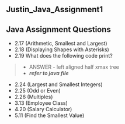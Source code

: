 ## Justin_Java_Assignment1

## Java Assignment Questions
-  2.17 (Arithmetic, Smallest and Largest)
-  2.18 (Displaying Shapes with Asterisks)
-  2.19  What does the following code print?
  > -  ANSWER - left aligned half xmax tree
  > - ***refer to java file***
- 2.24 (Largest and Smallest Integers)
- 2.25 (Odd or Even)
- 2.26 (Multiples)
- 3.13 (Employee Class)
- 4.20 (Salary Calculator)
- 5.11 (Find the Smallest Value)
